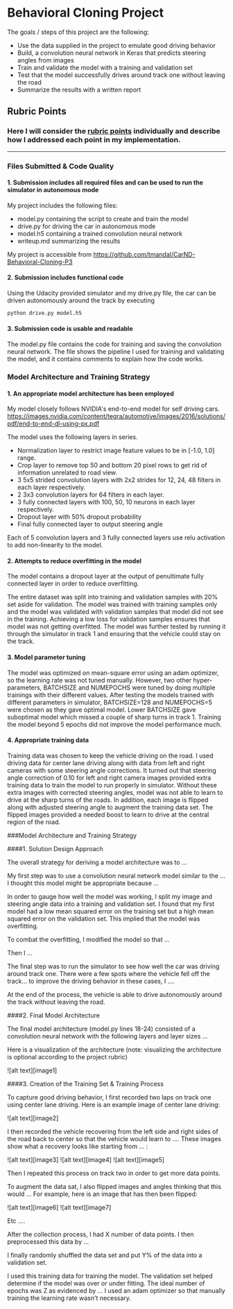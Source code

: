 # Behavioral Cloning Project

The goals / steps of this project are the following:
* Use the data supplied in the project to emulate good driving behavior
* Build, a convolution neural network in Keras that predicts steering angles from images
* Train and validate the model with a training and validation set
* Test that the model successfully drives around track one without leaving the road
* Summarize the results with a written report

## Rubric Points
### Here I will consider the [rubric points](https://review.udacity.com/#!/rubrics/432/view) individually and describe how I addressed each point in my implementation.  

---
### Files Submitted & Code Quality

#### 1. Submission includes all required files and can be used to run the simulator in autonomous mode

My project includes the following files:
* model.py containing the script to create and train the model
* drive.py for driving the car in autonomous mode
* model.h5 containing a trained convolution neural network 
* writeup.md summarizing the results

My project is accessible from https://github.com/tmandal/CarND-Behavioral-Cloning-P3

#### 2. Submission includes functional code
Using the Udacity provided simulator and my drive.py file, the car can be driven autonomously around the track by executing 
```sh
python drive.py model.h5
```

#### 3. Submission code is usable and readable

The model.py file contains the code for training and saving the convolution neural network. The file shows the pipeline I used for training and validating the model, and it contains comments to explain how the code works.

### Model Architecture and Training Strategy

#### 1. An appropriate model architecture has been employed

My model closely follows NVIDIA's end-to-end model for self driving cars. 
    https://images.nvidia.com/content/tegra/automotive/images/2016/solutions/pdf/end-to-end-dl-using-px.pdf

The model uses the following layers in series.
* Normalization layer to restrict image feature values to be in [-1.0, 1.0] range.
* Crop layer to remove top 50 and bottom 20 pixel rows to get rid of information unrelated to road view.
* 3 5x5 strided convolution layers with 2x2 strides for 12, 24, 48 filters in each layer respectively.
* 2 3x3 convolution layers for 64 filters in each layer.
* 3 fully connected layers with 100, 50, 10 neurons in each layer respectively.
* Dropout layer with 50% dropout probability 
* Final fully connected layer to output steering angle

Each of 5 convolution layers and 3 fully connected layers use relu activation to add non-linearity to the model.

#### 2. Attempts to reduce overfitting in the model

The model contains a dropout layer at the output of penultimate fully connected layer in order to reduce overfitting. 

The entire dataset was split into training and validation samples with 20% set aside for validation. The model was trained with training samples only and the model was validated with validation samples that model did not see in the training. Achieving a low loss for validation samples ensures that model was not getting overfitted. The model was further tested by running it through the simulator in track 1 and ensuring that the vehicle could stay on the track.

#### 3. Model parameter tuning

The model was optimized on mean-square error using an adam optimizer, so the learning rate was not tuned manually. However, two other hyper-parameters, BATCHSIZE and NUMEPOCHS were tuned by doing multiple trainings with their different values. After testing the models trained with different parameters in simulator, BATCHSIZE=128 and NUMEPOCHS=5 were chosen as they gave optimal model. Lower BATCHSIZE gave suboptimal model which missed a couple of sharp turns in track 1. Training the model beyond 5 epochs did not improve the model performance much.

#### 4. Appropriate training data

Training data was chosen to keep the vehicle driving on the road. I used driving data for center lane driving along with data from left and right cameras with some steering angle corrections. It turned out that steering angle correction of 0.10 for left and right camera images provided extra training data to train the model to run properly in simulator. Without these extra images with corrected steering angles, model was not able to learn to drive at the sharp turns of the roads. In addition, each image is flipped along with adjusted steering angle to augment the training data set. The flipped images provided a needed boost to learn to drive at the central region of the road.
















###Model Architecture and Training Strategy

####1. Solution Design Approach

The overall strategy for deriving a model architecture was to ...

My first step was to use a convolution neural network model similar to the ... I thought this model might be appropriate because ...

In order to gauge how well the model was working, I split my image and steering angle data into a training and validation set. I found that my first model had a low mean squared error on the training set but a high mean squared error on the validation set. This implied that the model was overfitting. 

To combat the overfitting, I modified the model so that ...

Then I ... 

The final step was to run the simulator to see how well the car was driving around track one. There were a few spots where the vehicle fell off the track... to improve the driving behavior in these cases, I ....

At the end of the process, the vehicle is able to drive autonomously around the track without leaving the road.

####2. Final Model Architecture

The final model architecture (model.py lines 18-24) consisted of a convolution neural network with the following layers and layer sizes ...

Here is a visualization of the architecture (note: visualizing the architecture is optional according to the project rubric)

![alt text][image1]

####3. Creation of the Training Set & Training Process

To capture good driving behavior, I first recorded two laps on track one using center lane driving. Here is an example image of center lane driving:

![alt text][image2]

I then recorded the vehicle recovering from the left side and right sides of the road back to center so that the vehicle would learn to .... These images show what a recovery looks like starting from ... :

![alt text][image3]
![alt text][image4]
![alt text][image5]

Then I repeated this process on track two in order to get more data points.

To augment the data sat, I also flipped images and angles thinking that this would ... For example, here is an image that has then been flipped:

![alt text][image6]
![alt text][image7]

Etc ....

After the collection process, I had X number of data points. I then preprocessed this data by ...


I finally randomly shuffled the data set and put Y% of the data into a validation set. 

I used this training data for training the model. The validation set helped determine if the model was over or under fitting. The ideal number of epochs was Z as evidenced by ... I used an adam optimizer so that manually training the learning rate wasn't necessary.

